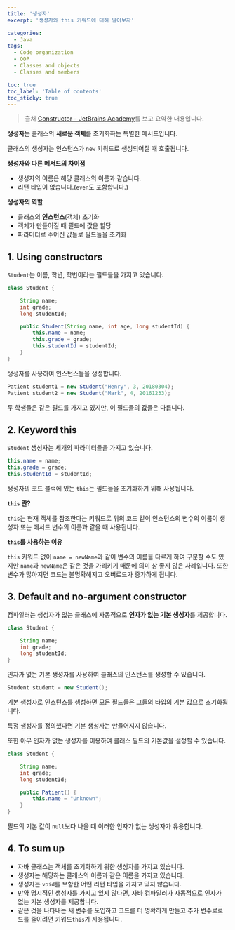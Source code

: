 ```yaml
---
title: '생성자'
excerpt: '생성자와 this 키워드에 대해 알아보자'

categories:
  - Java
tags:
  - Code organization
  - OOP
  - Classes and objects
  - Classes and members

toc: true
toc_label: 'Table of contents'
toc_sticky: true
---
```


> 출처 [Constructor - JetBrains Academy](https://hyperskill.org/learn/step/3535)를 보고 요약한 내용입니다.

**생성자**는 클래스의 **새로운 객체**를 초기화하는 특별한 메서드입니다.

클래스의 생성자는 인스턴스가 `new` 키워드로 생성되어질 때 호출됩니다.

**생성자와 다른 메서드의 차이점**

- 생성자의 이름은 해당 클래스의 이름과 같습니다.
- 리턴 타입이 없습니다.(`even`도 포함합니다.)

**생성자의 역할**

- 클래스의 **인스턴스**(객체) 초기화
- 객체가 만들어질 때 필드에 값을 할당
- 파라미터로 주어진 값들로 필드들을 초기화

## 1. Using constructors

`Student`는 이름, 학년, 학번이라는 필드들을 가지고 있습니다.

```java
class Student {

    String name;
    int grade;
    long studentId;

    public Student(String name, int age, long studentId) {
        this.name = name;
        this.grade = grade;
        this.studentId = studentId;
    }
}
```

생성자를 사용하여 인스턴스들을 생성합니다.

```java
Patient student1 = new Student("Henry", 3, 20180304);
Patient student2 = new Student("Mark", 4, 20161233);
```

두 학생들은 같은 필드를 가지고 있지만, 이 필드들의 값들은 다릅니다.

## 2. Keyword this

`Student` 생성자는 세개의 파라미터들을 가지고 있습니다.

```java
this.name = name;
this.grade = grade;
this.studentId = studentId;
```

생성자의 코드 블럭에 있는 `this`는 필드들을 초기화하기 위해 사용됩니다.

**`this` 란?**

`this`는 현재 객체를 참조한다는 키워드로 위의 코드 같이 인스턴스의 변수의 이름이 생성자 또는 메서드 변수의 이름과 같을 때 사용됩니다.

**`this`를 사용하는 이유**

`this` 키워드 없이 `name = newName`과 같이 변수의 이름을 다르게 하여 구분할 수도 있지만 `name`과 `newName`은 같은 것을 가리키기 때문에 의미 상 좋지 않은 사례입니다. 또한 변수가 많아지면 코드는 불명확해지고 오버로드가 증가하게 됩니다.

## 3. Default and no-argument constructor

컴파일러는 생성자가 없는 클래스에 자동적으로 **인자가 없는 기본 생성자**를 제공합니다.

```java
class Student {

    String name;
    int grade;
    long studentId;
}
```

인자가 없는 기본 생성자를 사용하여 클래스의 인스턴스를 생성할 수 있습니다.

```java
Student student = new Student();
```

기본 생성자로 인스턴스를 생성하면 모든 필드들은 그들의 타입의 기본 값으로 초기화됩니다.

특정 생성자를 정의했다면 기본 생성자는 만들어지지 않습니다.

또한 아무 인자가 없는 생성자를 이용하여 클래스 필드의 기본값을 설정할 수 있습니다.

```java
class Student {

    String name;
    int grade;
    long studentId;

    public Patient() {
        this.name = "Unknown";
    }
}
```

필드의 기본 값이 `null`보다 나을 때 이러한 인자가 없는 생성자가 유용합니다.

## 4. To sum up

- 자바 클래스는 객체를 초기화하기 위한 생성자를 가지고 있습니다.
- 생성자는 해당하는 클래스의 이름과 같은 이름을 가지고 있습니다.
- 생성자는 `void`를 보함한 어떤 리턴 타입을 가지고 있지 않습니다.
- 만약 명시적인 생성자를 가지고 있지 않다면, 자바 컴파일러가 자동적으로 인자가 없는 기본 생성자를 제공합니다.
- 같은 것을 나타내는 새 변수를 도입하고 코드를 더 명확하게 만들고 추가 변수로로드를 줄이려면 키워드`this`가 사용됩니다.
